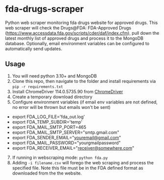# fda-drugs-scraper
Python web scraper monitoring fda drugs website for approved drugs. This web scraper will check the Drugs@FDA: FDA-Approved Drugs (https://www.accessdata.fda.gov/scripts/cder/daf/index.cfm), pull down the latest monthly list of approved drugs and process it to the MongoDB database. Optionally, email environment variables can be configured to automatically send updates.

## Usage

1. You will need python 3.10+ and MongoDB
2. Clone this repo, then navigate to the folder and install requirements via `pip -r requirements.txt`
3. Install ChromeDriver 114.0.5735.90 from [ChromeDriver](https://chromedriver.chromium.org/downloads)
4. Create a temporary download directory
5. Configure environment variables (if email env variables are not defined, no error will be thrown but emails won't be sent)
  - export FDA_LOG_FILE='fda_out.log'
  - export FDA_TEMP_SUBDIR='temp'
  - export FDA_MAIL_SMTP_PORT=465
  - export FDA_MAIL_SMTP_SERVER="smtp.gmail.com"
  - export FDA_SENDER_EMAIL="youremail@gmail.com"
  - export FDA_MAIL_PASSWORD="yourgmailpassword"
  - export FDA_RECEIVER_EMAIL="receiver@somewhere.com"
7. If running in webscraping mode: `python fda.py`
8. Adding `-i filename.csv` will forego the web scraping and process the specified file. Note this file must be in the FDA defined format as downloaded from the the website.
